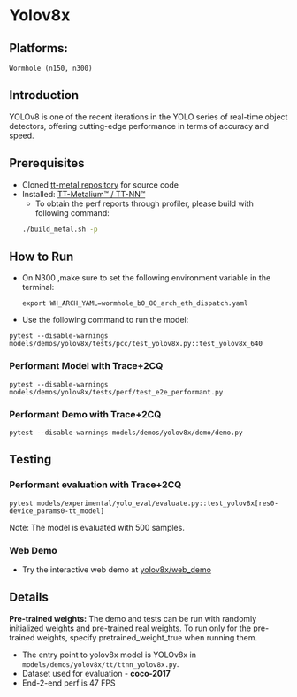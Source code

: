 # Yolov8x

## Platforms:
    Wormhole (n150, n300)

## Introduction
YOLOv8 is one of the recent iterations in the YOLO series of real-time object detectors, offering cutting-edge performance in terms of accuracy and speed.

## Prerequisites
- Cloned [tt-metal repository](https://github.com/tenstorrent/tt-metal) for source code
- Installed: [TT-Metalium™ / TT-NN™](https://github.com/tenstorrent/tt-metal/blob/main/INSTALLING.md)
  - To obtain the perf reports through profiler, please build with following command:
  ```sh
  ./build_metal.sh -p
  ```

## How to Run
- On N300 ,make sure to set the following environment variable in the terminal:
    ```
    export WH_ARCH_YAML=wormhole_b0_80_arch_eth_dispatch.yaml
    ```

- Use the following command to run the model:
```
pytest --disable-warnings models/demos/yolov8x/tests/pcc/test_yolov8x.py::test_yolov8x_640
```

### Performant Model with Trace+2CQ
```
pytest --disable-warnings models/demos/yolov8x/tests/perf/test_e2e_performant.py
```

### Performant Demo with Trace+2CQ
```
pytest --disable-warnings models/demos/yolov8x/demo/demo.py
```

## Testing
### Performant evaluation with Trace+2CQ
```
pytest models/experimental/yolo_eval/evaluate.py::test_yolov8x[res0-device_params0-tt_model]
```
Note: The model is evaluated with 500 samples.

### Web Demo
- Try the interactive web demo at [yolov8x/web_demo](https://github.com/tenstorrent/tt-metal/blob/main/models/demos/yolov8x/web_demo/README.md)

## Details
**Pre-trained weights:** The demo and tests can be run with randomly initialized weights and pre-trained real weights. To run only for the pre-trained weights, specify pretrained_weight_true when running them.

- The entry point to yolov8x model is YOLOv8x in
`models/demos/yolov8x/tt/ttnn_yolov8x.py`.
- Dataset used for evaluation - **coco-2017**
- End-2-end perf is 47 FPS
